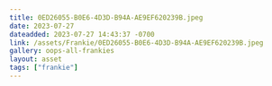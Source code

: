 ```yaml
---
title: 0ED26055-B0E6-4D3D-B94A-AE9EF620239B.jpeg
date: 2023-07-27
dateadded: 2023-07-27 14:43:37 -0700
link: /assets/Frankie/0ED26055-B0E6-4D3D-B94A-AE9EF620239B.jpeg
gallery: oops-all-frankies
layout: asset
tags: ["frankie"]
--- 
```

